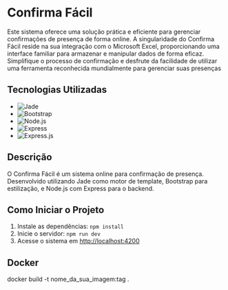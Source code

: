 # Confirma Fácil

Este sistema oferece uma solução prática e eficiente para gerenciar confirmações de presença de forma online. A singularidade do Confirma Fácil reside na sua integração com o Microsoft Excel, proporcionando uma interface familiar para armazenar e manipular dados de forma eficaz. Simplifique o processo de confirmação e desfrute da facilidade de utilizar uma ferramenta reconhecida mundialmente para gerenciar suas presenças

## Tecnologias Utilizadas

- ![Jade](https://img.shields.io/badge/-Jade-green?style=flat&logo=Pug&logoColor=white)
- ![Bootstrap](https://img.shields.io/badge/-Bootstrap-563D7C?style=flat&logo=bootstrap&logoColor=white)
- ![Node.js](https://img.shields.io/badge/-Node.js-43853D?style=flat&logo=node.js&logoColor=white)
- ![Express](https://img.shields.io/badge/-Express.js-000000?style=flat&logo=express&logoColor=white)
- ![Express.js](https://img.shields.io/badge/-Express.js-000000?style=flat&logo=docker&logoColor=white)


## Descrição

O Confirma Fácil é um sistema online para confirmação de presença. Desenvolvido utilizando Jade como motor de template, Bootstrap para estilização, e Node.js com Express para o backend.

## Como Iniciar o Projeto

1. Instale as dependências: `npm install`
3. Inicie o servidor: `npm run dev`
4. Acesse o sistema em [http://localhost:4200](http://localhost:4200)

## Docker
docker build -t nome_da_sua_imagem:tag .